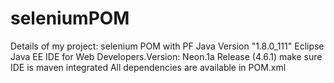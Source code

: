# seleniumPOM
Details of my project:
selenium POM with PF
Java Version "1.8.0_111"
Eclipse Java EE IDE for Web Developers.Version: Neon.1a Release (4.6.1)
make sure IDE is maven integrated
All dependencies are available in POM.xml
